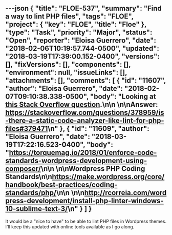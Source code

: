 ---json
{
  "title": "FLOE-537",
  "summary": "Find a way to lint PHP files",
  "tags": "FLOE",
  "project": {
    "key": "FLOE",
    "title": "Floe"
  },
  "type": "Task",
  "priority": "Major",
  "status": "Open",
  "reporter": "Eloisa Guerrero",
  "date": "2018-02-06T10:19:57.744-0500",
  "updated": "2018-03-19T17:39:00.152-0400",
  "versions": [],
  "fixVersions": [],
  "components": [],
  "environment": null,
  "issueLinks": [],
  "attachments": [],
  "comments": [
    {
      "id": "11607",
      "author": "Eloisa Guerrero",
      "date": "2018-02-07T09:10:38.338-0500",
      "body": "Looking at [this Stack Overflow question](https://stackoverflow.com/questions/378959/is-there-a-static-code-analyzer-like-lint-for-php-files).\n\n \n\nAnswer: <https://stackoverflow.com/questions/378959/is-there-a-static-code-analyzer-like-lint-for-php-files#379471>\n"
    },
    {
      "id": "11609",
      "author": "Eloisa Guerrero",
      "date": "2018-03-19T17:22:16.523-0400",
      "body": "<https://torquemag.io/2018/01/enforce-code-standards-wordpress-development-using-composer/>\n\n \n\nWordpress PHP Coding Standards\n\n<https://make.wordpress.org/core/handbook/best-practices/coding-standards/php/>\n\n \n\n<http://rcorreia.com/wordpress-development/install-php-linter-windows-10-sublime-text-3/>\n"
    }
  ]
}
---
It would be a "nice to have" to be able to lint PHP files in Wordpress themes. I'll keep this updated with online tools available as I go along.

        